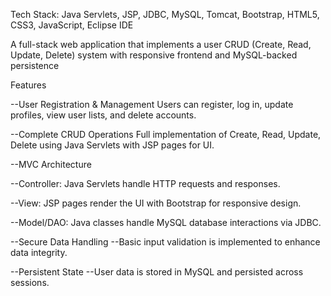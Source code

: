 Tech Stack: Java Servlets, JSP, JDBC, MySQL, Tomcat, Bootstrap, HTML5, CSS3, JavaScript, Eclipse IDE

A full-stack web application that implements a user CRUD (Create, Read, Update, Delete) system with responsive frontend and MySQL-backed persistence

Features

--User Registration & Management
Users can register, log in, update profiles, view user lists, and delete accounts.

--Complete CRUD Operations
Full implementation of Create, Read, Update, Delete using Java Servlets with JSP pages for UI.

--MVC Architecture

--Controller: Java Servlets handle HTTP requests and responses.

--View: JSP pages render the UI with Bootstrap for responsive design.

--Model/DAO: Java classes handle MySQL database interactions via JDBC.

--Secure Data Handling
--Basic input validation is implemented to enhance data integrity.

--Persistent State
--User data is stored in MySQL and persisted across sessions.
